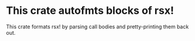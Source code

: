 # This crate autofmts blocks of rsx!

This crate formats rsx! by parsing call bodies and pretty-printing them back out.


